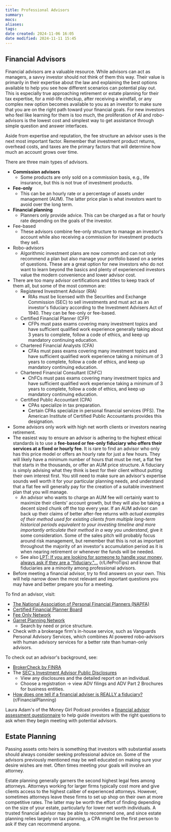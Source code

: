 ```yaml
---
title: Professional Advisors
summary: 
mocs: 
aliases: 
tags: 
date created: 2024-11-06 16:05
date modified: 2024-11-11 15:45
---
```

## Financial Advisors
Financial advisors are a valuable resource. While advisors can act as managers, a savvy investor should not think of them this way. Their value is primarily in their expertise about the law and explaining the best options available to help you see how different scenarios can potential play out. This is especially true approaching retirement or estate planning for their tax expertise, for a mid-life checkup, after receiving a windfall, or any complex new option becomes available to you as an investor to make sure that you are on the right path toward your financial goals. For new investors who feel like learning for them is too much, the proliferation of AI and robo-advisors is the lowest cost and simplest way to get assistance through simple question and answer interfaces.

Aside from expertise and reputation, the fee structure an advisor uses is the next most important factor. Remember that investment product returns, overhead costs, and taxes are the primary factors that will determine how much an account grows over time.

There are three main types of advisors.

- **Commission advisors**
	- Some products are only sold on a commission basis, e.g., life insurance, but this is not true of investment products.
- **Fee-only**
	- This can be an hourly rate or a percentage of assets under management (AUM). The latter price plan is what investors want to avoid over the long term.
- **Financial planning**
	- Planners only provide advice. This can be charged as a flat or hourly rate depending on the goals of the investor.
- Fee-based
	- These advisors combine fee-only structure to manage an investor's account while also receiving a commission for investment products they sell.
- Robo-advisors
	- Algorithmic investment plans are now common and can not only recommend a plan but also manage your portfolio based on a series of questions. These are a great option for new investors who do not want to learn beyond the basics and plenty of experienced investors value the modern convenience and lower advisor cost. 
- There are too many advisor certifications and titles to keep track of them all, but some of the most common are:
	- Registered Investment Advisor (RIA)
		- RIAs must be licensed with the Securities and Exchange Commission (SEC) to sell investments and must act as an investor's fiduciary<!-- #update_with_instant_preview --> according to the Investment Advisers Act of 1940. They can be fee-only or fee-based.
	- Certified Financial Planner (CFP)
		- CFPs must pass exams covering many investment topics and have sufficient qualified work experience generally taking about 3 years to complete, follow a code of ethics, and keep up mandatory continuing education.
	- Chartered Financial Analysts (CFA)
		- CFAs must pass exams covering many investment topics and have sufficient qualified work experience taking a minimum of 3 years to complete, follow a code of ethics, and keep up mandatory continuing education. 
	- Chartered Financial Consultant (ChFC) 
		- ChFCs must pass exams covering many investment topics and have sufficient qualified work experience taking a minimum of 3 years to complete, follow a code of ethics, and keep up mandatory continuing education.
	- Certified Public Accountant (CPA)
		- CPAs specialize in tax preparation.
		- Certain CPAs specialize in personal financial services (PFS). The American Institute of Certified Public Accountants provides this designation.
- Some advisors only work with high net worth clients or investors nearing retirement.
- The easiest way to ensure an advisor is adhering to the highest ethical standards is to use a **fee-based or fee-only fiduciary who offers their services at a fixed or hourly fee**<!-- #update_with_instant_preview -->. It is rare to find an advisor who only has this price model or offers an hourly rate for just a few hours. They will likely have a minimum number of hours that must be met, a flat fee that starts in the thousands, or offer an AUM price structure. A fiduciary is simply advising what they think is best for their client without putting their own interest first. You still need to make sure an advisor's expertise sounds well worth it for your particular planning needs, and understand that a flat fee will generally pay for the creation of a suitable investment plan that you will manage. 
	- An advisor who wants to charge an AUM fee will certainly want to maximize their clients' account growth, but they will also be taking a decent sized chunk off the top every year. If an AUM advisor can back up their claims of better after-fee returns with *actual examples of their method used for existing clients from multiple long-term historical periods equivalent to your investing timeline and more importantly articulate their method in a way you understand*, give it some consideration. Some of the sales pitch will probably focus around risk management, but remember that this is not as important throughout the majority of an investor's accumulation period as it is when nearing retirement or whenever the funds will be needed.
	- See also [LPT: If you are looking for someone to handle your money, always ask if they are a "fiduciary."...](https://www.reddit.com/r/LifeProTips/comments/utur14/comment/i9btcid/) (r/LifeProTips) and know that fiduciaries are a minority among professional advisors.
- Before meeting a financial advisor, try to find answers on your own. This will help narrow down the most relevant and important questions you may have and better prepare you for a meeting.

To find an advisor, visit:

- [The National Association of Personal Financial Planners (NAPFA)](https://www.napfa.org/)
- [Certified Financial Planner Board](https://www.cfp.net/)
- [Fee Only Network](https://www.feeonlynetwork.com/)
- [Garret Planning Network](https://directory.garrettplanningnetwork.com/search-member-profiles)
	- Search by need or price structure.
- Check with a brokerage firm's in-house service, such as Vanguards Personal Advisory Services, which combines AI powered robo-advisors with human advisory services for a better rate than human-only advisors.

To check out an advisor's background, see:

- [BrokerCheck by FINRA](https://brokercheck.finra.org/)
- The [SEC's Investment Advisor Public Disclosures](https://adviserinfo.sec.gov/)
	- View any disclosures and the detailed report on an individual.
	- Choose a registration -> view ADV filings and ADV Part 2 Brochures for business entities.
- [How does one tell if a financial adviser is REALLY a fiduciary?](https://www.reddit.com/r/FinancialPlanning/comments/18h4dis/comment/kd8jrmh/) (r/FinancialPlanning)

Laura Adam's of the Money Girl Podcast provides a [financial advisor assessment questionnaire](https://lauradadams.com/freebies) to help guide investors with the right questions to ask when they begin meeting with potential advisors.
## Estate Planning
Passing assets onto heirs is something that investors with substantial assets should always consider seeking professional advice on. Some of the advisors previously mentioned may be well educated on making sure your desire wishes are met. Often times meeting your goals will involve an attorney. 

Estate planning generally garners the second highest legal fees among attorneys. Attorneys working for larger firms typically cost more and give clients access to the highest caliber of experienced attorneys. However, sometimes attorneys leave these firms to set up shop on their own at more competitive rates. The latter may be worth the effort of finding depending on the size of your estate, particularly for lower net worth individuals. A trusted financial advisor may be able to recommend one, and since estate planning relies largely on tax planning, a CPA might be the first person to ask if they can recommend anyone.
